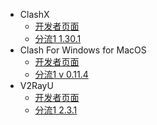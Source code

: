 * ClashX
	* [开发者页面](https://github.com/yichengchen/clashX/releases)
	* [分流1 1.30.1](https://cowtransfer.com/s/fe319fb2421f44)
* Clash For Windows for MacOS
	* [开发者页面](https://github.com/Fndroid/clash_for_windows_pkg/releases)
	* [分流1 v 0.11.4](https://cowtransfer.com/s/b9778d63325943)
* V2RayU
	* [开发者页面](https://github.com/yanue/V2rayU/releases)
	* [分流1 2.3.1](https://cowtransfer.com/s/a7d283d3ebd146)